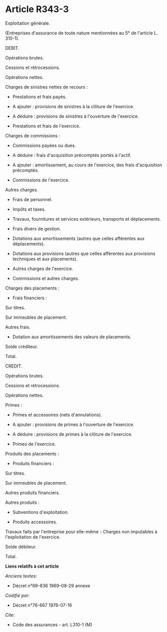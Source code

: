 # Article R343-3

Exploitation générale.

(Entreprises d'assurance de toute nature mentionnées au 5° de l'article L. 310-1).

DEBIT.

Opérations brutes.

Cessions et rétrocessions.

Opérations nettes.

Charges de sinistres nettes de recours :

- Prestations et frais payés.

- A ajouter : provisions de sinistres à la clôture de l'exercice.

- A déduire : provisions de sinistres à l'ouverture de l'exercice.

- Prestations et frais de l'exercice.

Charges de commissions :

- Commissions payées ou dues.

- A déduire : frais d'acquisition précomptés portés à l'actif.

- A ajouter : amortissement, au cours de l'exercice, des frais d'acquisition précomptés.

- Commissions de l'exercice.

Autres charges.

- Frais de personnel.

- Impôts et taxes.

- Travaux, fournitures et services extérieurs, transports et déplacements.

- Frais divers de gestion.

- Dotations aux amortissements (autres que celles afférentes aux déplacements).

- Dotations aux provisions (autres que celles afférentes aux provisions techniques et aux placements).

- Autres charges de l'exercice.

- Commissions et autres charges.

Charges des placements :

- Frais financiers :

Sur titres.

Sur immeubles de placement.

Autres frais.

- Dotation aux amortissements des valeurs de placements.

Solde créditeur.

Total.

CREDIT.

Opérations brutes.

Cessions et rétrocessions.

Opérations nettes.

Primes :

- Primes et accessoires (nets d'annulations).

- A ajouter : provisions de primes à l'ouverture de l'exercice.

- A déduire : provisions de primes à la clôture de l'exercice.

- Primes de l'exercice.

Produits des placements :

- Produits financiers :

Sur titres.

Sur immeubles de placement.

Autres produits financiers.

Autres produits :

- Subventions d'exploitation.

- Produits accessoires.

Travaux faits par l'entreprise pour elle-même - Charges non imputables à l'exploitation de l'exercice.

Solde débiteur.

Total.

**Liens relatifs à cet article**

_Anciens textes_:

  - Décret n°69-836 1969-08-29 annexe

_Codifié par_:

  - Décret n°76-667 1976-07-16

_Cite_:

  - Code des assurances - art. L310-1 (M)
